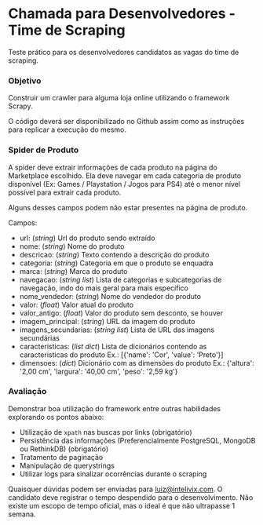 
# Chamada para Desenvolvedores - Time de Scraping #

Teste prático para os desenvolvedores candidatos as vagas do time de scraping.

### Objetivo ###

Construir um crawler para alguma loja online utilizando o framework Scrapy.

O código deverá ser disponibilizado no Github assim como as instruções para replicar a execução do mesmo.

### Spider de Produto ###

A spider deve extrair informações de cada produto na página do Marketplace escolhido.
Ela deve navegar em cada categoria de produto disponível (Ex: Games / Playstation / Jogos para PS4) até o menor nível possível para extrair cada produto.

Alguns desses campos podem não estar presentes na página de produto.

Campos:

* url: (*string*) Url do produto sendo extraído
* nome: (*string*) Nome do produto
* descricao: (*string*) Texto contendo a descrição do produto
* categoria: (*string*) Categoria em que o produto se enquadra
* marca: (*string*) Marca do produto
* navegacao: (*string list*) Lista de categorias e subcategorias de navegação, indo do mais geral para mais específico
* nome_vendedor: (*string*) Nome do vendedor do produto
* valor: (*float*) Valor atual do produto
* valor_antigo: (*float*) Valor do produto sem desconto, se houver
* imagem_principal: (*string*) URL da imagem do produto
* imagens_secundarias: (*string list*) Lista de URL das imagens secundárias
* caracteristicas: (*list dict*) Lista de dicionários contendo as caracteristicas do produto
		Ex.: [{'name': 'Cor', 'value': 'Preto'}]
* dimensoes: (*dict*) Dicionário com as dimensões do produto
		Ex.: {'altura': '2,00 cm', 'largura': '40,00 cm', 'peso': '2,59 kg'}

### Avaliação ###

Demonstrar boa utilização do framework entre outras habilidades explorando os pontos abaixo:

* Utilização de `xpath` nas buscas por links (obrigatório)
* Persistência das informações (Preferencialmente PostgreSQL, MongoDB ou RethinkDB) (obrigatório)
* Tratamento de paginação
* Manipulação de querystrings
* Utilizar logs para sinalizar ocorrências durante o scraping

Quaisquer dúvidas podem ser enviadas para luiz@intelivix.com. O candidato deve registrar o tempo despendido para o desenvolvimento. Não existe um escopo de tempo oficial, mas o ideal é que não ultrapasse 1 semana.
